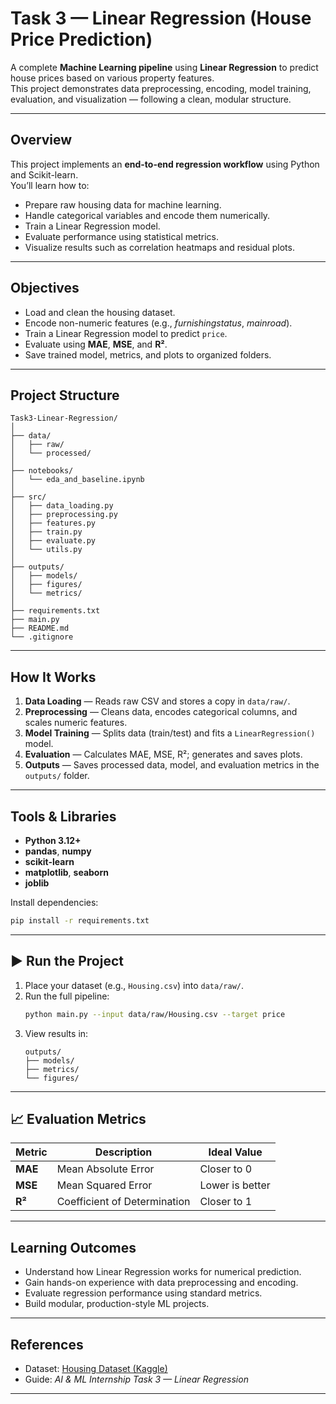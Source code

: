 # Task 3 — Linear Regression (House Price Prediction)

A complete **Machine Learning pipeline** using **Linear Regression** to predict house prices based on various property features.  
This project demonstrates data preprocessing, encoding, model training, evaluation, and visualization — following a clean, modular structure.

---

## Overview
This project implements an **end-to-end regression workflow** using Python and Scikit-learn.  
You’ll learn how to:
- Prepare raw housing data for machine learning.
- Handle categorical variables and encode them numerically.
- Train a Linear Regression model.
- Evaluate performance using statistical metrics.
- Visualize results such as correlation heatmaps and residual plots.

---

## Objectives
- Load and clean the housing dataset.  
- Encode non-numeric features (e.g., *furnishingstatus*, *mainroad*).  
- Train a Linear Regression model to predict `price`.  
- Evaluate using **MAE**, **MSE**, and **R²**.  
- Save trained model, metrics, and plots to organized folders.

---

## Project Structure
```
Task3-Linear-Regression/
│
├── data/
│   ├── raw/             
│   └── processed/        
│
├── notebooks/
│   └── eda_and_baseline.ipynb  
│
├── src/
│   ├── data_loading.py        
│   ├── preprocessing.py        
│   ├── features.py             
│   ├── train.py                
│   ├── evaluate.py              
│   └── utils.py                 
│
├── outputs/
│   ├── models/      
│   ├── figures/      
│   └── metrics/       
│
├── requirements.txt
├── main.py                    
├── README.md
└── .gitignore
```

---

## How It Works
1. **Data Loading** — Reads raw CSV and stores a copy in `data/raw/`.
2. **Preprocessing** — Cleans data, encodes categorical columns, and scales numeric features.
3. **Model Training** — Splits data (train/test) and fits a `LinearRegression()` model.
4. **Evaluation** — Calculates MAE, MSE, R²; generates and saves plots.
5. **Outputs** — Saves processed data, model, and evaluation metrics in the `outputs/` folder.

---

## Tools & Libraries
- **Python 3.12+**
- **pandas**, **numpy**
- **scikit-learn**
- **matplotlib**, **seaborn**
- **joblib**

Install dependencies:
```bash
pip install -r requirements.txt
```

---

## ▶ Run the Project
1. Place your dataset (e.g., `Housing.csv`) into `data/raw/`.
2. Run the full pipeline:
   ```bash
   python main.py --input data/raw/Housing.csv --target price
   ```
3. View results in:
   ```
   outputs/
   ├── models/
   ├── metrics/
   └── figures/
   ```

---


## 📈 Evaluation Metrics
| Metric | Description | Ideal Value |
|---------|--------------|--------------|
| **MAE** | Mean Absolute Error | Closer to 0 |
| **MSE** | Mean Squared Error | Lower is better |
| **R²**  | Coefficient of Determination | Closer to 1 |

---

## Learning Outcomes
- Understand how Linear Regression works for numerical prediction.  
- Gain hands-on experience with data preprocessing and encoding.  
- Evaluate regression performance using standard metrics.  
- Build modular, production-style ML projects.
  

---

## References
- Dataset: [Housing Dataset (Kaggle)](https://www.kaggle.com/datasets/yasserh/housing-prices-dataset)  
- Guide: *AI & ML Internship Task 3 — Linear Regression*

---